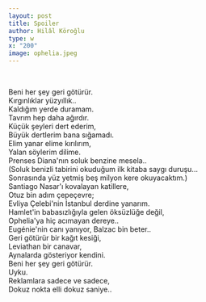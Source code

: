 ```yaml
---
layout: post
title: Spoiler
author: Hilâl Köroğlu
type: w
x: "200"
image: ophelia.jpeg
---
```


<br/>

Beni her şey geri götürür.  
Kırgınlıklar yüzyıllık..  
Kaldığım yerde duramam.  
Tavrım hep daha ağırdır.  
Küçük şeyleri dert ederim,  
Büyük dertlerim bana sığamadı.  
Elim yanar elime kırılırım,  
Yalan söylerim dilime.  
Prenses Diana'nın soluk benzine mesela..  
(Soluk benizli tabirini okuduğum ilk kitaba saygı duruşu...   
Sonrasında yüz yetmiş beş milyon kere okuyacaktım.)  
Santiago Nasar'ı kovalayan katillere,  
Otuz bin adım çepeçevre;  
Evliya Çelebi'nin İstanbul derdine yanarım.  
Hamlet'in babasızlığıyla gelen öksüzlüğe değil,  
Ophelia'ya hiç acımayan dereye..   
Eugénie'nin canı yanıyor, Balzac bin beter..  
Geri götürür bir kağıt kesiği,   
Leviathan bir canavar,  
Aynalarda gösteriyor kendini.  
Beni her şey geri götürür.   
Uyku.   
Reklamlara sadece ve sadece,   
Dokuz nokta elli dokuz saniye..  
